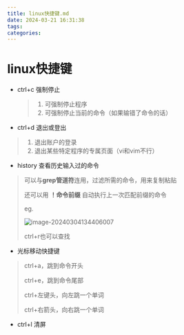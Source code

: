 ```yaml
---
title: linux快捷键.md
date: 2024-03-21 16:31:38
tags: 
categories: 
---
```


# linux快捷键

- ctrl+c 强制停止

  > 1. 可强制停止程序
  > 2. 可强制停止当前的命令（如果输错了命令的话）

- ctrl+d 退出或登出

> 1. 退出账户的登录
> 2. 退出某些特定程序的专属页面（vi和vim不行）

- history 查看历史输入过的命令

> 可以与**grep管道符**连用，过滤所需的命令，用来复制粘贴
>
> 还可以用 **！命令前缀** 自动执行上一次匹配前缀的命令
>
> eg.
>
> ![image-20240304134406007](/home/melody/.config/Typora/typora-user-images/image-20240304134406007.png)
>
> ctrl+r也可以查找

- 光标移动快捷键

> ctrl+a，跳到命令开头
>
> ctrl+e，跳到命令尾部
>
> ctrl+左键头，向左跳一个单词
>
> ctrl+右箭头，向右跳一个单词

- ctrl+l 清屏